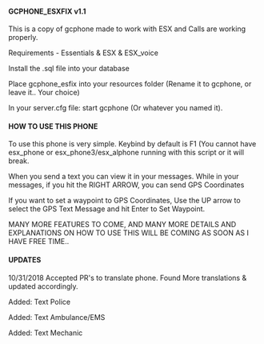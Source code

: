 #### GCPHONE_ESXFIX v1.1 ####
This is a copy of gcphone made to work with ESX and Calls are working properly.

Requirements - Essentials & ESX & ESX_voice

Install the .sql file into your database

Place gcphone_esfix into your resources folder (Rename it to gcphone, or leave it.. Your choice)

In your server.cfg file:
start gcphone (Or whatever you named it).




#### HOW TO USE THIS PHONE ####

To use this phone is very simple. Keybind by default is F1 (You cannot have esx_phone or esx_phone3/esx_alphone running with this script or it will break.

When you send a text you can view it in your messages. While in your messages, if you hit the RIGHT ARROW, you can send GPS Coordinates

If you want to set a waypoint to GPS Coordinates, Use the UP arrow to select the GPS Text Message and hit Enter to Set Waypoint.

MANY MORE FEATURES TO COME, AND MANY MORE DETAILS AND EXPLANATIONS ON HOW TO USE THIS WILL BE COMING AS SOON AS I HAVE FREE TIME..





#### UPDATES ####

10/31/2018
Accepted PR's to translate phone.
Found More translations & updated accordingly.

Added: Text Police

Added: Text Ambulance/EMS

Added: Text Mechanic
